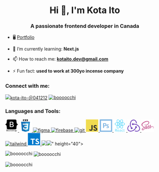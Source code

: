 <h1 align="center">Hi 👋, I'm Kota Ito</h1>
<h3 align="center">A passionate frontend developer in Canada</h3>

- 🖥️ <a href="https://portfolio-kotaito-development.vercel.app/" target="blank">Portfolio</a>

- 🌱 I’m currently learning: **Next.js**

- 📫 How to reach me: **kotaito.dev@gmail.com**

- ⚡ Fun fact: **used to work at 300yo incense company**

<h3 align="left">Connect with me:</h3>
<p align="left">
<a href="https://linkedin.com/in/kota-ito-＠041212" target="blank"><img align="center" src="https://raw.githubusercontent.com/rahuldkjain/github-profile-readme-generator/master/src/images/icons/Social/linked-in-alt.svg" alt="kota-ito-＠041212" height="30" width="40" /></a>
<a href="https://instagram.com/boooocchi" target="blank"><img align="center" src="https://raw.githubusercontent.com/rahuldkjain/github-profile-readme-generator/master/src/images/icons/Social/instagram.svg" alt="boooocchi" height="30" width="40" /></a>
</p>

<h3 align="left">Languages and Tools:</h3>
<p align="left"> <a href="https://getbootstrap.com" target="_blank" rel="noreferrer"> <img src="https://raw.githubusercontent.com/devicons/devicon/master/icons/bootstrap/bootstrap-plain-wordmark.svg" alt="bootstrap" width="40" height="40"/> </a> <a href="https://www.w3schools.com/css/" target="_blank" rel="noreferrer"> <img src="https://raw.githubusercontent.com/devicons/devicon/master/icons/css3/css3-original-wordmark.svg" alt="css3" width="40" height="40"/> </a> <a href="https://www.figma.com/" target="_blank" rel="noreferrer"> <img src="https://www.vectorlogo.zone/logos/figma/figma-icon.svg" alt="figma" width="40" height="40"/> </a> <a href="https://firebase.google.com/" target="_blank" rel="noreferrer"> <img src="https://www.vectorlogo.zone/logos/firebase/firebase-icon.svg" alt="firebase" width="40" height="40"/> </a> <a href="https://git-scm.com/" target="_blank" rel="noreferrer"> <img src="https://www.vectorlogo.zone/logos/git-scm/git-scm-icon.svg" alt="git" width="40" height="40"/> </a> <a href="https://developer.mozilla.org/en-US/docs/Web/JavaScript" target="_blank" rel="noreferrer"> <img src="https://raw.githubusercontent.com/devicons/devicon/master/icons/javascript/javascript-original.svg" alt="javascript" width="40" height="40"/> </a> <a href="https://www.photoshop.com/en" target="_blank" rel="noreferrer"> <img src="https://raw.githubusercontent.com/devicons/devicon/master/icons/photoshop/photoshop-line.svg" alt="photoshop" width="40" height="40"/> </a> <a href="https://reactjs.org/" target="_blank" rel="noreferrer"> <img src="https://raw.githubusercontent.com/devicons/devicon/master/icons/react/react-original-wordmark.svg" alt="react" width="40" height="40"/> </a> <a href="https://redux.js.org" target="_blank" rel="noreferrer"> <img src="https://raw.githubusercontent.com/devicons/devicon/master/icons/redux/redux-original.svg" alt="redux" width="40" height="40"/> </a> <a href="https://sass-lang.com" target="_blank" rel="noreferrer"> <img src="https://raw.githubusercontent.com/devicons/devicon/master/icons/sass/sass-original.svg" alt="sass" width="40" height="40"/> </a> <a href="https://tailwindcss.com/" target="_blank" rel="noreferrer"> <img src="https://www.vectorlogo.zone/logos/tailwindcss/tailwindcss-icon.svg" alt="tailwind" width="40" height="40"/> </a> <a href="https://www.typescriptlang.org/" target="_blank" rel="noreferrer"> <img src="https://raw.githubusercontent.com/devicons/devicon/master/icons/typescript/typescript-original.svg" alt="typescript" width="40" height="40"/> </a><img src="https://assets.vercel.com/image/upload/v1662130559/nextjs/Icon_light_background.png" height="40"><img src="<svg xmlns="http://www.w3.org/2000/svg" viewBox="0 0 128 128" id="postgresql"><path d="M85.988 76.075c.632-5.262.443-6.034 4.362-5.182l.995.088c3.014.137 6.957-.485 9.272-1.561 4.986-2.313 7.942-6.177 3.026-5.162-11.215 2.313-11.986-1.483-11.986-1.483 11.843-17.571 16.794-39.875 12.521-45.335-11.654-14.892-31.828-7.85-32.166-7.667l-.108.021c-2.216-.461-4.695-.735-7.481-.78-5.075-.083-8.926 1.331-11.847 3.546 0 0-35.989-14.827-34.315 18.646.356 7.121 10.207 53.882 21.956 39.758 4.294-5.164 8.444-9.531 8.444-9.531 2.061 1.369 4.528 2.067 7.116 1.816l.2-.17c-.062.641-.035 1.268.081 2.01-3.027 3.383-2.137 3.977-8.189 5.222-6.122 1.262-2.525 3.508-.178 4.095 2.848.713 9.433 1.722 13.884-4.509l-.177.711c1.188.95 1.107 6.827 1.275 11.026.168 4.199.45 8.117 1.306 10.429.856 2.31 1.866 8.261 9.819 6.557 6.646-1.426 11.727-3.476 12.19-22.545"></path><path d="M71.208 102.77c-3.518 0-5.808-1.36-7.2-2.674-2.1-1.981-2.933-4.534-3.43-6.059l-.215-.637c-1.002-2.705-1.341-6.599-1.542-11.613-.03-.752-.052-1.529-.075-2.352-.017-.601-.038-1.355-.068-2.146-1.25.599-2.588 1.022-3.997 1.264-2.48.424-5.146.286-7.926-.409-1.961-.49-3.999-1.506-5.16-3.076-3.385 2.965-6.614 2.562-8.373 1.976-3.103-1.035-5.88-3.942-8.491-8.89-1.859-3.523-3.658-8.115-5.347-13.646-2.94-9.633-4.808-19.779-4.974-23.109-.522-10.427 2.284-17.883 8.34-22.16 9.555-6.749 24.03-2.781 29.307-.979 3.545-2.137 7.716-3.178 12.43-3.102 2.532.041 4.942.264 7.181.662 2.335-.734 6.949-1.788 12.23-1.723 9.73.116 17.793 3.908 23.316 10.966 3.941 5.036 1.993 15.61.48 21.466-2.127 8.235-5.856 16.996-10.436 24.622 1.244.009 3.045-.141 5.607-.669 5.054-1.044 6.531 1.666 6.932 2.879 1.607 4.867-5.378 8.544-7.557 9.555-2.792 1.297-7.343 2.086-11.071 1.915l-.163-.011-.979-.086-.097.816-.093.799c-.25 9.664-1.631 15.784-4.472 19.829-2.977 4.239-7.116 5.428-10.761 6.209-1.241.267-2.371.383-3.396.383zm-7.402-35.174c2.271 1.817 2.47 5.236 2.647 11.626.022.797.043 1.552.071 2.257.086 2.134.287 7.132 1.069 9.244.111.298.21.602.314.922.872 2.672 1.31 4.011 5.081 3.203 3.167-.678 4.794-1.287 6.068-3.101 1.852-2.638 2.888-7.941 3.078-15.767l3.852.094-3.826-.459.112-.955c.367-3.148.631-5.424 2.736-6.928 1.688-1.207 3.613-1.09 5.146-.814-1.684-1.271-2.15-2.765-2.274-3.377l-.321-1.582.902-1.34c5.2-7.716 9.489-17.199 11.767-26.018 2.34-9.062 1.626-13.875.913-14.785-9.446-12.071-25.829-7.088-27.539-6.521l-.29.156-1.45.271-.743-.154c-2.047-.425-4.321-.66-6.76-.7-3.831-.064-6.921.841-9.455 2.764l-1.758 1.333-2.041-.841c-4.358-1.782-17.162-5.365-23.918-.58-3.75 2.656-5.458 7.861-5.078 15.47.125 2.512 1.833 12.021 4.647 21.245 3.891 12.746 7.427 16.979 8.903 17.472.257.087.926-.433 1.591-1.231 4.326-5.203 8.44-9.54 8.613-9.723l2.231-2.347 2.697 1.792c1.087.723 2.286 1.132 3.518 1.209l6.433-5.486-.932 9.51c-.021.214-.031.504.053 1.044l.28 1.803-1.213 1.358-.14.157 3.534 1.632 1.482-1.853z"></path><path fill="#336791" d="M103.646 64.258c-11.216 2.313-11.987-1.484-11.987-1.484 11.842-17.571 16.792-39.876 12.52-45.335-11.655-14.892-31.829-7.849-32.166-7.666l-.109.019c-2.216-.459-4.695-.733-7.482-.778-5.075-.083-8.925 1.33-11.846 3.545 0 0-35.99-14.826-34.316 18.647.356 7.121 10.207 53.882 21.956 39.758 4.294-5.164 8.443-9.531 8.443-9.531 2.061 1.369 4.528 2.067 7.115 1.816l.201-.17c-.062.641-.034 1.268.08 2.01-3.026 3.383-2.138 3.977-8.188 5.222-6.123 1.262-2.526 3.508-.177 4.095 2.847.713 9.433 1.722 13.883-4.509l-.178.711c1.186.95 2.019 6.179 1.879 10.919s-.233 7.994.702 10.536c.935 2.541 1.866 8.261 9.82 6.557 6.646-1.425 10.09-5.116 10.57-11.272.34-4.377 1.109-3.73 1.158-7.644l.618-1.853c.711-5.934.113-7.848 4.208-6.957l.995.087c3.014.138 6.958-.485 9.273-1.561 4.986-2.314 7.943-6.177 3.028-5.162z"></path><path fill="#fff" d="M71.61 100.394c-6.631.001-8.731-5.25-9.591-7.397-1.257-3.146-1.529-15.358-1.249-25.373.02-.71.607-1.271 1.321-1.249.709.02 1.268.611 1.249 1.321-.323 11.551.136 22.018 1.066 24.346 1.453 3.632 3.656 6.809 9.887 5.475 5.915-1.269 8.13-3.512 9.116-9.23.758-4.389 2.254-16.874 2.438-19.338.053-.708.667-1.24 1.377-1.186.708.053 1.239.67 1.186 1.377-.192 2.564-1.682 15.026-2.469 19.584-1.165 6.755-4.176 9.819-11.11 11.306-1.177.251-2.248.364-3.221.364zM35.659 74.749c-.633.001-1.207-.115-1.704-.281-4.307-1.437-8.409-8.451-12.193-20.849-2.88-9.438-4.705-19.288-4.865-22.489-.475-9.49 1.97-16.205 7.265-19.957 10.476-7.423 28.1-.354 28.845-.05.657.269.972 1.019.703 1.676-.268.656-1.019.972-1.675.703v.001c-.17-.07-17.07-6.84-26.392-.229-4.528 3.211-6.607 9.175-6.18 17.729.135 2.696 1.84 12.311 4.757 21.867 3.378 11.067 7.223 18.052 10.548 19.16.521.175 2.109.704 4.381-2.026 4.272-5.14 8.197-9.242 8.236-9.283.491-.513 1.305-.529 1.817-.039.512.491.53 1.305.039 1.817-.039.04-3.904 4.081-8.116 9.148-1.995 2.398-3.908 3.102-5.466 3.102zM91.579 63.92c-.247 0-.497-.071-.717-.22-.589-.396-.745-1.195-.348-1.784 11.971-17.764 16.173-39.227 12.574-43.825-4.53-5.788-10.927-8.812-19.012-8.985-5.987-.13-10.746 1.399-11.523 1.666l-.195.079c-.782.246-1.382-.183-1.608-.684-.268-.593-.048-1.294.508-1.631l.346-.142-.017.005.018-.006c1.321-.483 6.152-1.933 12.137-1.864 8.947.094 16.337 3.545 21.371 9.977 2.382 3.044 2.387 10.057.015 19.24-2.418 9.362-6.968 19.425-12.482 27.607-.248.369-.654.567-1.067.567zM92.19 72.143c-2.044 0-3.876-.287-4.973-.945-1.128-.675-1.343-1.594-1.371-2.081-.308-5.404 2.674-6.345 4.195-6.774-.212-.32-.514-.697-.825-1.086-.887-1.108-2.101-2.626-3.037-4.896-.146-.354-.606-1.179-1.138-2.133-2.883-5.169-8.881-15.926-5.028-21.435 1.784-2.549 5.334-3.552 10.566-2.992-1.539-4.689-8.869-19.358-26.259-19.643-5.231-.088-9.521 1.521-12.744 4.775-7.217 7.289-6.955 20.477-6.952 20.608.019.71-.542 1.3-1.251 1.318-.71.022-1.3-.541-1.318-1.251-.016-.585-.286-14.424 7.695-22.484 3.735-3.772 8.651-5.634 14.612-5.537 11.128.183 18.289 5.839 22.338 10.553 4.412 5.136 6.576 10.802 6.754 12.692.133 1.406-.876 1.688-1.08 1.729l-.463.011c-5.135-.822-8.429-.252-9.791 1.695-2.931 4.188 2.743 14.363 5.166 18.709.619 1.108 1.065 1.909 1.269 2.404.796 1.93 1.834 3.227 2.668 4.269.733.917 1.369 1.711 1.597 2.645.105.185 1.603 2.399 10.488.565 2.227-.459 3.562-.066 3.97 1.168.803 2.429-3.702 5.261-6.196 6.42-2.238 1.039-5.805 1.696-8.892 1.696zm-3.781-3.238c.281.285 1.691.775 4.612.65 2.596-.112 5.335-.677 6.979-1.439 2.102-.976 3.504-2.067 4.231-2.812l-.404.074c-5.681 1.173-9.699 1.017-11.942-.465-.161-.105-.304-.215-.435-.323-.243.096-.468.159-.628.204-1.273.357-2.589.726-2.413 4.111zM51.712 76.084c-1.411 0-2.896-.191-4.413-.572-1.571-.393-4.221-1.576-4.18-3.519.045-2.181 3.216-2.835 4.411-3.081 4.312-.888 4.593-1.244 5.941-2.955.393-.499.882-1.12 1.548-1.865.99-1.107 2.072-1.669 3.216-1.669.796 0 1.45.271 1.881.449 1.376.57 2.524 1.948 2.996 3.598.426 1.488.223 2.92-.572 4.032-2.608 3.653-6.352 5.582-10.828 5.582zm-5.817-3.98c.388.299 1.164.699 2.027.916 1.314.328 2.588.495 3.79.495 3.662 0 6.601-1.517 8.737-4.506.445-.624.312-1.415.193-1.832-.25-.872-.87-1.665-1.509-1.931-.347-.144-.634-.254-.898-.254-.142 0-.573 0-1.3.813-.614.686-1.055 1.246-1.446 1.741-1.678 2.131-2.447 2.854-7.441 3.883-1.218.252-1.843.506-2.153.675zM55.777 66.176c-.624 0-1.171-.455-1.269-1.09-.033-.213-.054-.428-.064-.644-3.274-.062-6.432-1.466-8.829-3.968-3.031-3.163-4.411-7.545-3.785-12.022.68-4.862.426-9.154.289-11.46-.038-.641-.065-1.104-.063-1.425.002-.406.01-1.485 3.615-3.312 1.282-.65 3.853-1.784 6.661-2.075 4.654-.48 7.721 1.592 8.639 5.836 2.478 11.46.196 16.529-1.47 20.23-.311.688-.604 1.34-.838 1.97l-.207.557c-.88 2.36-1.641 4.399-1.407 5.923.107.702-.374 1.357-1.075 1.466l-.197.014zm-11.143-30.254l.051.918c.142 2.395.406 6.853-.31 11.969-.516 3.692.612 7.297 3.095 9.888 1.962 2.048 4.546 3.178 7.201 3.178h.055c.298-1.253.791-2.575 1.322-4l.206-.553c.265-.712.575-1.401.903-2.13 1.604-3.564 3.6-8 1.301-18.633-.456-2.105-1.56-3.324-3.375-3.726-3.728-.824-9.283 1.98-10.449 3.089zM52.39 35.377c-.064.454.833 1.667 2.001 1.829 1.167.163 2.166-.785 2.229-1.239.063-.455-.833-.955-2.002-1.118-1.167-.163-2.166.073-2.228.528zM54.66 37.654l-.328-.023c-.725-.101-1.458-.558-1.959-1.223-.176-.233-.464-.687-.407-1.091.082-.593.804-.947 1.933-.947.253 0 .515.019.78.055.616.086 1.189.264 1.612.5.733.41.787.866.754 1.103-.091.653-1.133 1.626-2.385 1.626zm-1.844-2.201c.037.28.73 1.205 1.634 1.33l.209.015c.834 0 1.458-.657 1.531-.872-.077-.146-.613-.511-1.631-.651-.225-.032-.448-.048-.661-.048-.652-.001-1.001.146-1.082.226zM87.937 34.45c.063.455-.832 1.668-2.001 1.83-1.168.162-2.167-.785-2.231-1.24-.062-.454.834-.955 2.002-1.117 1.168-.164 2.166.074 2.23.527zM85.667 36.512c-1.125 0-2.094-.875-2.174-1.442-.092-.681 1.029-1.199 2.185-1.359.254-.036.506-.054.749-.054.997 0 1.657.293 1.723.764.043.306-.191.777-.595 1.201-.266.28-.826.765-1.588.87l-.3.02zm.759-2.427c-.223 0-.455.017-.69.049-1.162.161-1.853.628-1.82.878.039.274.78 1.072 1.75 1.072l.239-.017c.634-.089 1.11-.502 1.337-.741.356-.375.498-.727.481-.848-.021-.157-.449-.393-1.297-.393zM89.62 60.538c-.246 0-.494-.07-.714-.217-.59-.396-.748-1.193-.353-1.783 2.736-4.087 2.235-8.256 1.751-12.286-.207-1.718-.42-3.493-.364-5.198.056-1.753.278-3.199.494-4.599.255-1.657.496-3.224.396-5.082-.039-.708.505-1.313 1.214-1.353.711-.038 1.314.506 1.353 1.215.114 2.124-.159 3.896-.423 5.611-.204 1.323-.415 2.691-.466 4.29-.049 1.509.144 3.112.348 4.808.516 4.287 1.099 9.146-2.167 14.023-.248.37-.655.571-1.069.571z"></path><path fill="none" stroke="#fff" stroke-linecap="round" stroke-linejoin="round" stroke-width="3" d="M13.924 17.211"></path><path d="M2.835 103.184c1.093-.182 2.522-.338 4.343-.338 2.235 0 3.874.52 4.914 1.456.962.832 1.534 2.106 1.534 3.667 0 1.586-.469 2.834-1.353 3.744-1.196 1.274-3.146 1.924-5.356 1.924-.676 0-1.3-.026-1.819-.156v7.021h-2.263v-17.318zm2.263 8.45c.494.13 1.118.182 1.872.182 2.729 0 4.394-1.326 4.394-3.744 0-2.314-1.638-3.432-4.134-3.432-.988 0-1.742.078-2.132.182v6.812zM27.328 114.104c0 4.654-3.225 6.683-6.267 6.683-3.406 0-6.032-2.496-6.032-6.475 0-4.212 2.756-6.682 6.24-6.682 3.615-.001 6.059 2.626 6.059 6.474zm-9.984.13c0 2.756 1.586 4.836 3.822 4.836 2.184 0 3.821-2.054 3.821-4.888 0-2.132-1.065-4.836-3.77-4.836s-3.873 2.496-3.873 4.888zM29.901 118.16c.676.442 1.872.91 3.016.91 1.664 0 2.444-.832 2.444-1.872 0-1.092-.649-1.69-2.34-2.314-2.262-.806-3.328-2.054-3.328-3.562 0-2.028 1.638-3.692 4.342-3.692 1.274 0 2.393.364 3.095.78l-.572 1.664c-.494-.312-1.404-.728-2.574-.728-1.352 0-2.106.78-2.106 1.716 0 1.04.755 1.508 2.393 2.132 2.184.832 3.302 1.924 3.302 3.796 0 2.21-1.716 3.77-4.706 3.77-1.378 0-2.652-.338-3.536-.858l.57-1.742zM43.266 104.301v3.614h3.275v1.742h-3.275v6.786c0 1.56.441 2.444 1.716 2.444.598 0 1.04-.078 1.326-.156l.104 1.716c-.441.182-1.144.312-2.027.312-1.066 0-1.925-.338-2.471-.962-.649-.676-.884-1.794-.884-3.276v-6.864h-1.95v-1.742h1.95v-3.016l2.236-.598zM59.802 107.916c-.053.91-.104 1.924-.104 3.458v7.306c0 2.886-.572 4.654-1.794 5.747-1.222 1.144-2.99 1.508-4.576 1.508-1.508 0-3.172-.364-4.187-1.04l.572-1.742c.832.52 2.132.988 3.692.988 2.34 0 4.056-1.222 4.056-4.394v-1.404h-.052c-.702 1.17-2.054 2.106-4.004 2.106-3.12 0-5.356-2.652-5.356-6.137 0-4.264 2.782-6.682 5.668-6.682 2.185 0 3.381 1.144 3.927 2.184h.052l.104-1.898h2.002zm-2.366 4.966c0-.39-.026-.728-.13-1.04-.416-1.326-1.534-2.418-3.198-2.418-2.185 0-3.744 1.846-3.744 4.758 0 2.47 1.248 4.524 3.718 4.524 1.404 0 2.678-.884 3.172-2.34.13-.39.183-.832.183-1.222v-2.262zM63.337 111.842c0-1.482-.026-2.756-.104-3.926h2.003l.077 2.47h.104c.572-1.69 1.95-2.756 3.484-2.756.26 0 .441.026.649.078v2.158c-.233-.052-.468-.078-.779-.078-1.612 0-2.757 1.222-3.068 2.938-.052.312-.104.676-.104 1.066v6.708h-2.262v-8.658zM72.854 114.624c.052 3.094 2.027 4.368 4.315 4.368 1.639 0 2.626-.286 3.484-.65l.39 1.638c-.806.364-2.184.78-4.186.78-3.874 0-6.188-2.548-6.188-6.344 0-3.796 2.236-6.787 5.902-6.787 4.108 0 5.2 3.614 5.2 5.928 0 .468-.052.832-.078 1.066h-8.839zm6.708-1.638c.025-1.456-.599-3.718-3.172-3.718-2.314 0-3.328 2.132-3.511 3.718h6.683z"></path><path fill="#336791" d="M84.371 117.744c1.014.624 2.496 1.144 4.056 1.144 2.314 0 3.666-1.222 3.666-2.99 0-1.638-.936-2.574-3.302-3.484-2.86-1.014-4.628-2.496-4.628-4.966 0-2.73 2.262-4.758 5.668-4.758 1.794 0 3.094.416 3.874.858l-.624 1.846c-.572-.312-1.742-.832-3.328-.832-2.392 0-3.302 1.43-3.302 2.626 0 1.638 1.065 2.444 3.484 3.38 2.964 1.145 4.472 2.574 4.472 5.148 0 2.704-2.002 5.044-6.136 5.044-1.69 0-3.536-.494-4.473-1.118l.573-1.898zM111.957 123.074c-2.366-.624-4.68-1.326-6.708-2.028-.364-.13-.728-.26-1.066-.26-4.16-.156-7.722-3.224-7.722-8.866 0-5.616 3.432-9.23 8.164-9.23 4.758 0 7.853 3.692 7.853 8.866 0 4.498-2.08 7.384-4.992 8.398v.104c1.742.442 3.64.858 5.122 1.118l-.651 1.898zm-1.872-11.414c0-3.51-1.819-7.125-5.538-7.125-3.822 0-5.694 3.536-5.668 7.333-.026 3.718 2.028 7.072 5.564 7.072 3.615 0 5.642-3.276 5.642-7.28zM115.414 102.976h2.263v15.626h7.488v1.898h-9.751v-17.524z"></path></svg>" height="40"></p>

<p><img align="left" src="https://github-readme-stats.vercel.app/api/top-langs?username=boooocchi&show_icons=true&locale=en&layout=compact" alt="boooocchi" /></p>

<p>&nbsp;<img align="center" src="https://github-readme-stats.vercel.app/api?username=boooocchi&show_icons=true&locale=en" alt="boooocchi" /></p>

<p><img align="center" src="https://github-readme-streak-stats.herokuapp.com/?user=boooocchi&" alt="boooocchi" /></p>

